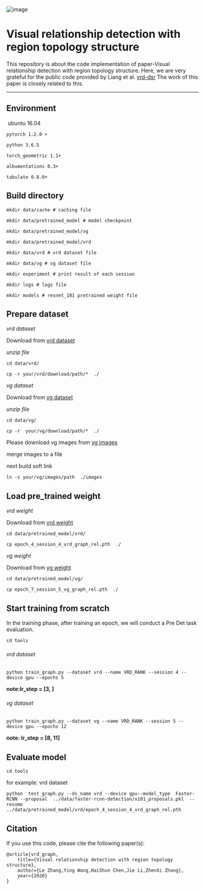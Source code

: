 ![image](https://github.com/lezhang0912/vrd_topology_structure/blob/master/img/VRD_topoloy%20structure%20copy.PNG)

# **Visual relationship detection with region topology structure**

This repository is about the code implementation of paper-Visual relationship detection with region topology structure. Here, we are very grateful for the public code provided by Liang et al. [vrd-dsr](https://github.com/GriffinLiang/vrd-dsr) The work of this paper is closely related to this.

------

## Environment

​	ubuntu 16.04

	pytorch 1.2.0 +

	python 3.6.5

	torch_geometric 1.1+

	albumentations 0.3+

	tabulate 0.8.0+

## Build directory

```
mkdir data/cache # caching file

mkdir data/pretrained_model # model checkpoint

mkdir data/pretrained_model/vg

mkdir data/pretrained_model/vrd

mkdir data/vrd # vrd dataset file

mkdir data/vg # vg dataset file

mkdir experiment # print result of each session

mkdir logs # logs file

mkdir models # resnet_101 pretrained weight file
```

## Prepare dataset

*vrd dataset*

Download from [vrd dataset](https://drive.google.com/file/d/158EyLESdU-et6iHu1-NK4dwVouHJKBNa/view?usp=sharing)

*unzip file* 

`cd data/vrd/`

`cp -r your/vrd/download/path/*  ./`

*vg dataset*

Download from [vg dataset](https://drive.google.com/file/d/1FL3bSW7owthjpKdv2uileOSkKtiO_XN9/view?usp=sharing)

*unzip file* 

`cd data/vg/`

`cp -r  your/vg/download/path/*  ./`

Please download vg images  from [vg images](https://visualgenome.org/api/v0/api_home.html)

merge images to a file

next build soft link

`ln -s your/vg/images/path  ./images`

## Load pre_trained weight

*vrd weight*

Download from [vrd weight](https://drive.google.com/file/d/1sUzKO27mTvwgAbuk1Do7oXRHnDeUjaps/view?usp=sharing)

`cd data/pretrained_model/vrd/`

`cp epoch_4_session_4_vrd_graph_rel.pth  ./`

*vg weight*

Download from [vg weight](https://drive.google.com/file/d/1OtHN4jzxp0fJWo20aPnDsAD17KG7bhl_/view?usp=sharing)

`cd data/pretrained_model/vg/`

`cp epoch_7_session_5_vg_graph_rel.pth  ./`

## Start training from scratch

In the training phase, after training an epoch, we will conduct a Pre Det task evaluation.

`cd tools`

######  vrd dataset

`python train_graph.py --dataset vrd --name VRD_RANK --session 4 --device gpu --epochs 5`

**note:lr_step = [3, ]**

######  vg dataset

`python train_graph.py --dataset vg --name VRD_RANK --session 5 --device gpu --epochs 12`

**note: lr_step = [8,  11]**

## Evaluate model

`cd tools`

for example: vrd dataset

``python  test_graph.py --ds_name vrd --device gpu--model_type  Faster-RCNN --proposal  ../data/faster-rcnn-detection/x101_proposals.pkl  --resume ../data/pretrained_model/vrd/epoch_4_session_4_vrd_graph_rel.pth``

## Citation

If you use this code, please cite the following paper(s):

```en
@article{vrd_graph,
	title={Visual relationship detection with region topology structure},
	author={Le Zhang,Ying Wang,HaiShun Chen,Jie Li,ZhenXi Zhang},
	year={2020}
}
```


